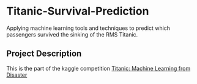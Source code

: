 # Titanic-Survival-Prediction
Applying machine learning tools and techniques to predict which passengers survived the sinking of the RMS Titanic.

## Project Description
This is the part of the kaggle competition <a href="https://www.kaggle.com/c/titanic/overview/description">Titanic: Machine Learning from Disaster</a>

